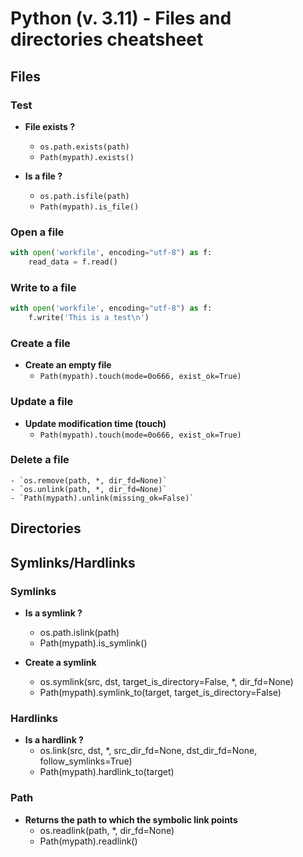 # Python (v. 3.11) - Files and directories cheatsheet

## Files

### Test
- **File exists ?**							
	- `os.path.exists(path)`
	- `Path(mypath).exists()`																

- **Is a file ?**
	- `os.path.isfile(path)`
	- `Path(mypath).is_file()`

### Open a file

```python
with open('workfile', encoding="utf-8") as f:
	read_data = f.read()
```

### Write to a file

```python
with open('workfile', encoding="utf-8") as f:
	f.write('This is a test\n')
```

### Create a file
- **Create an empty file**														
	- `Path(mypath).touch(mode=0o666, exist_ok=True)`

### Update a file
- **Update modification time (touch)**														
	- `Path(mypath).touch(mode=0o666, exist_ok=True)`

### Delete a file
	- `os.remove(path, *, dir_fd=None)`
	- `os.unlink(path, *, dir_fd=None)`
	- `Path(mypath).unlink(missing_ok=False)`

## Directories





## Symlinks/Hardlinks

### Symlinks
- **Is a symlink ?**																	
	- os.path.islink(path)
	- Path(mypath).is_symlink()

- **Create a symlink**
	- os.symlink(src, dst, target_is_directory=False, *, dir_fd=None)
	- Path(mypath).symlink_to(target, target_is_directory=False)			

### Hardlinks																	
- **Is a hardlink ?**
	- os.link(src, dst, *, src_dir_fd=None, dst_dir_fd=None, follow_symlinks=True)
	- Path(mypath).hardlink_to(target)

### Path
- **Returns the path to which the symbolic link points**
	- os.readlink(path, *, dir_fd=None)
	- Path(mypath).readlink()
